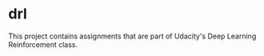 # drl

This project contains assignments that are part of Udacity's Deep Learning Reinforcement class.

